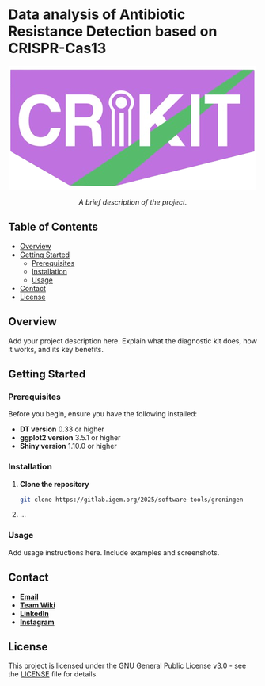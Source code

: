 # Data analysis of Antibiotic Resistance Detection based on CRISPR-Cas13

<p align="center">
  <img src="Images/CRIKIT_logo_transparant.png" alt="Project Logo" width="500">
</p>

<p align="center">
  <em>A brief description of the project.</em>
</p>


## Table of Contents

- [Overview](#overview)
- [Getting Started](#getting-started)
  - [Prerequisites](#prerequisites)
  - [Installation](#installation)
  - [Usage](#usage)
- [Contact](#contact)
- [License](#license)

## Overview

Add your project description here. Explain what the diagnostic kit does, how it works, and its key benefits.

## Getting Started

### Prerequisites

Before you begin, ensure you have the following installed:

- **DT version** 0.33 or higher
- **ggplot2 version** 3.5.1 or higher
- **Shiny version** 1.10.0 or higher

### Installation

1. **Clone the repository**
   ```bash
   git clone https://gitlab.igem.org/2025/software-tools/groningen
   ```

2. ...

### Usage

Add usage instructions here. Include examples and screenshots.

## Contact

- [**Email**](mailto:igemteam@rug.nl)  
- [**Team Wiki**](https://2025.igem.wiki/groningen/)  
- [**LinkedIn**](https://www.linkedin.com/in/igem-groningen/)  
- [**Instagram**](https://www.instagram.com/igem_groningen/)

## License

This project is licensed under the GNU General Public License v3.0 - see the [LICENSE](LICENSE) file for details.

